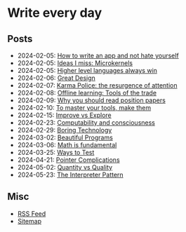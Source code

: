 # Write every day

## Posts

- 2024-02-05: [How to write an app and not hate yourself](./1.md)
- 2024-02-05: [Ideas I miss: Microkernels](./2.md)
- 2024-02-05: [Higher level languages always win](./3.md)
- 2024-02-06: [Great Design](./4.md)
- 2024-02-07: [Karma Police: the resurgence of attention](./5.md)
- 2024-02-08: [Offline learning: Tools of the trade](./6.md)
- 2024-02-09: [Why you should read position papers](./7.md)
- 2024-02-10: [To master your tools, make them](./8.md)
- 2024-02-15: [Improve vs Explore](./9.md)
- 2024-02-23: [Computability and consciousness](./10.md)
- 2024-02-29: [Boring Technology](./11.md)
- 2024-03-02: [Beautiful Programs](./12.md)
- 2024-03-06: [Math is fundamental](./13.md)
- 2024-03-25: [Ways to Test](./14.md)
- 2024-04-21: [Pointer Complications](./15.md)
- 2024-05-02: [Quantity vs Quality](./16.md)
- 2024-05-23: [The Interpreter Pattern](./17.md)

## Misc

- [RSS Feed](./rss.xml)
- [Sitemap](./sitemap.xml)
